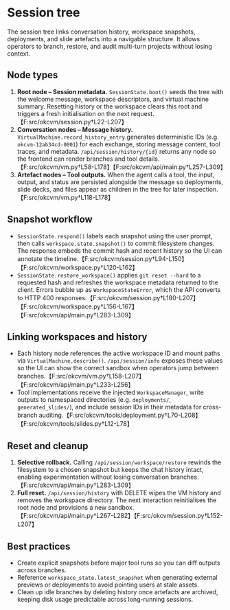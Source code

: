 # Session tree

The session tree links conversation history, workspace snapshots, deployments, and
slide artefacts into a navigable structure. It allows operators to branch, restore,
and audit multi-turn projects without losing context.

## Node types

1. **Root node – Session metadata.** `SessionState.boot()` seeds the tree with the
   welcome message, workspace descriptors, and virtual machine summary. Resetting
   history or the workspace clears this root and triggers a fresh initialisation
   on the next request.【F:src/okcvm/session.py†L22-L207】
2. **Conversation nodes – Message history.** `VirtualMachine.record_history_entry`
   generates deterministic IDs (e.g. `okcvm-12ab34cd-0001`) for each exchange,
   storing message content, tool traces, and metadata. `/api/session/history/{id}`
   returns any node so the frontend can render branches and tool details.【F:src/okcvm/vm.py†L58-L178】【F:src/okcvm/api/main.py†L257-L309】
3. **Artefact nodes – Tool outputs.** When the agent calls a tool, the input,
   output, and status are persisted alongside the message so deployments, slide
   decks, and files appear as children in the tree for later inspection.【F:src/okcvm/vm.py†L118-L178】

## Snapshot workflow

- `SessionState.respond()` labels each snapshot using the user prompt, then calls
  `workspace.state.snapshot()` to commit filesystem changes. The response embeds
  the commit hash and recent history so the UI can annotate the timeline.【F:src/okcvm/session.py†L94-L150】【F:src/okcvm/workspace.py†L120-L162】
- `SessionState.restore_workspace()` applies `git reset --hard` to a requested
  hash and refreshes the workspace metadata returned to the client. Errors bubble
  up as `WorkspaceStateError`, which the API converts to HTTP 400 responses.【F:src/okcvm/session.py†L180-L207】【F:src/okcvm/workspace.py†L156-L167】【F:src/okcvm/api/main.py†L283-L309】

## Linking workspaces and history

- Each history node references the active workspace ID and mount paths via
  `VirtualMachine.describe()`. `/api/session/info` exposes these values so the UI
  can show the correct sandbox when operators jump between branches.【F:src/okcvm/vm.py†L158-L207】【F:src/okcvm/api/main.py†L233-L256】
- Tool implementations receive the injected `WorkspaceManager`, write outputs to
  namespaced directories (e.g. `deployments/`, `generated_slides/`), and include
  session IDs in their metadata for cross-branch auditing.【F:src/okcvm/tools/deployment.py†L70-L208】【F:src/okcvm/tools/slides.py†L12-L78】

## Reset and cleanup

1. **Selective rollback.** Calling `/api/session/workspace/restore` rewinds the
   filesystem to a chosen snapshot but keeps the chat history intact, enabling
   experimentation without losing conversation branches.【F:src/okcvm/api/main.py†L283-L309】
2. **Full reset.** `/api/session/history` with DELETE wipes the VM history and
   removes the workspace directory. The next interaction reinitialises the root
   node and provisions a new sandbox.【F:src/okcvm/api/main.py†L267-L282】【F:src/okcvm/session.py†L152-L207】

## Best practices

- Create explicit snapshots before major tool runs so you can diff outputs across
  branches.
- Reference `workspace_state.latest_snapshot` when generating external previews or
  deployments to avoid pointing users at stale assets.
- Clean up idle branches by deleting history once artefacts are archived, keeping
  disk usage predictable across long-running sessions.
